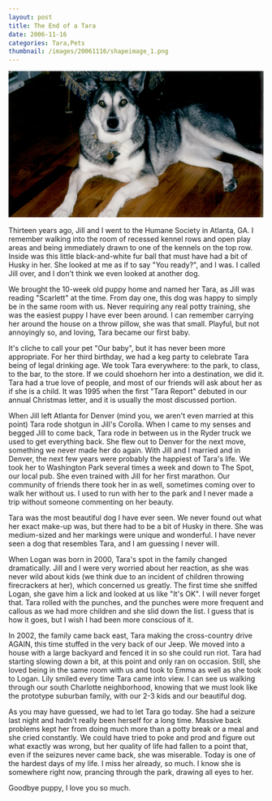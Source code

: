 ```yaml
---
layout: post
title: The End of a Tara 
date: 2006-11-16
categories: Tara,Pets
thumbnail: /images/20061116/shapeimage_1.png
---
```


![Tara](/images/20061116/shapeimage_1.png)

Thirteen years ago, Jill and I went to the Humane Society in Atlanta, GA.  I remember walking into the room of recessed kennel rows and open play areas and being immediately drawn to one of the kennels on the top row.  Inside was this little black-and-white fur ball that must have had a bit of Husky in her.  She looked at me as if to say "You ready?", and I was.  I called Jill over, and I don't think we even looked at another dog. 

We brought the 10-week old puppy home and named her Tara, as Jill was reading "Scarlett" at the time.  From day one, this dog was happy to simply be in the same room with us.  Never requiring any real potty training, she was the easiest puppy I have ever been around.  I can remember carrying her around the house on a throw pillow, she was that small.  Playful, but not annoyingly so, and loving, Tara became our first baby.

It's cliche to call your pet "Our baby", but it has never been more appropriate.  For her third birthday, we had a keg party to celebrate Tara being of legal drinking age.  We took Tara everywhere:  to the park, to class, to the bar, to the store.  If we could shoehorn her into a destination, we did it.  Tara had a true love of people, and most of our friends will ask about her as if she is a child.  It was 1995 when the first "Tara Report" debuted in our annual Christmas letter, and it is usually the most discussed portion.

When Jill left Atlanta for Denver (mind you, we aren't even married at this point) Tara rode shotgun in Jill's Corolla.  When I came to my senses and begged Jill to come back, Tara rode in between us in the Ryder truck we used to get everything back.  She flew out to Denver for the next move, something we never made her do again.  With Jill and I married and in Denver, the next few years were probably the happiest of Tara's life.  We took her to Washington Park several times a week and down to The Spot, our local pub.  She even trained with Jill for her first marathon.  Our community of friends there took her in as well, sometimes coming over to walk her without us.  I used to run with her to the park and I never made a trip without someone commenting on her beauty.

Tara was the most beautiful dog I have ever seen.  We never found out what her exact make-up was, but there had to be a bit of Husky in there.  She was medium-sized and her markings were unique and wonderful.  I have never seen a dog that resembles Tara, and I am guessing I never will.

When Logan was born in 2000, Tara's spot in the family changed dramatically.  Jill and I were very worried about her reaction, as she was never wild about kids (we think due to an incident of children throwing firecrackers at her), which concerned us greatly.  The first time she sniffed Logan, she gave him a lick and looked at us like "It's OK".  I will never forget that.  Tara rolled with the punches, and the punches were more frequent and callous as we had more children and she slid down the list.  I guess that is how it goes, but I wish I had been more conscious of it.

In 2002, the family came back east, Tara making the cross-country drive AGAIN, this time stuffed in the very back of our Jeep.  We moved into a house with a large backyard and fenced it in so she could run riot.  Tara had starting slowing down a bit, at this point and only ran on occasion.  Still, she loved being in the same room with us and took to Emma as well as she took to Logan.  Lily smiled every time Tara came into view.  I can see us walking through our south Charlotte neighborhood, knowing that we must look like the prototype suburban family, with our 2-3 kids and our beautiful dog.

As you may have guessed, we had to let Tara go today.  She had a seizure last night and hadn't really been herself for a long time.  Massive back problems kept her from doing much more than a potty break or a meal and she cried constantly.  We could have tried to poke and prod and figure out what exactly was wrong, but her quality of life had fallen to a point that, even if the seizures never came back, she was miserable.  Today is one of the hardest days of my life.  I miss her already, so much.  I know she is somewhere right now, prancing through the park, drawing all eyes to her.

Goodbye puppy, I love you so much.
